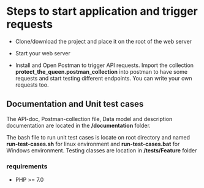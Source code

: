 # Steps to start application and trigger requests

- Clone/download the project and place it on the root of the web server

- Start your web server

- Install and Open Postman to trigger API requests. Import the collection **protect_the_queen.postman_collection** into postman to have some requests and start testing different endpoints. You can write your own requests too.


## Documentation and Unit test cases

The API-doc, Postman-collection file, Data model and description documentation are located in the **/documentation** folder.

The bash file to run unit test cases is locate on root directory and named **run-test-cases.sh** for linux environment and **run-test-cases.bat** for Windows environment. Testing classes are location in **/tests/Feature** folder

### requirements

- PHP >= 7.0
